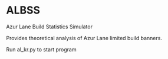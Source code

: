 # ALBSS
Azur Lane Build Statistics Simulator

Provides theoretical analysis of Azur Lane limited build banners.

Run al_kr.py to start program
